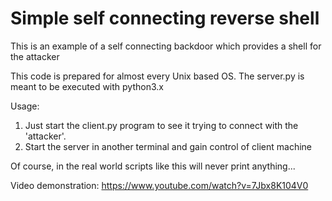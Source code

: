 # Simple self connecting reverse shell
This is an example of a self connecting backdoor which provides a shell for the attacker

This code is prepared for almost every Unix based OS. The server.py is meant to be executed with python3.x

Usage:
1. Just start the client.py program to see it trying to connect with the 'attacker'.
2. Start the server in another terminal and gain control of client machine

Of course, in the real world scripts like this will never print anything...

Video demonstration: https://www.youtube.com/watch?v=7Jbx8K104V0
